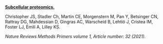 [**Subcellular proteomics.**](https://www.nature.com/articles/s43586-021-00029-y)

Christopher JS, Stadler Ch, Martin CE, Morgenstern M, Pan Y, Betsinger CN, Rattray DG, Mahdessian D, Gingras AC, Warscheid B, Lehtiö J, Cristea IM, Foster LJ, Emili A, Lilley KS.

*Nature Reviews Methods Primers volume 1, Article number: 32 (2021).*






